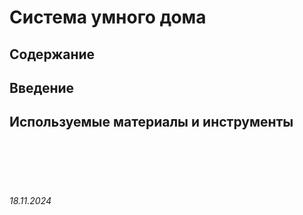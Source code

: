 # Система умного дома

## Содержание

## Введение

## Используемые материалы и инструменты

<br><br>
<br><br>

###### 18.11.2024